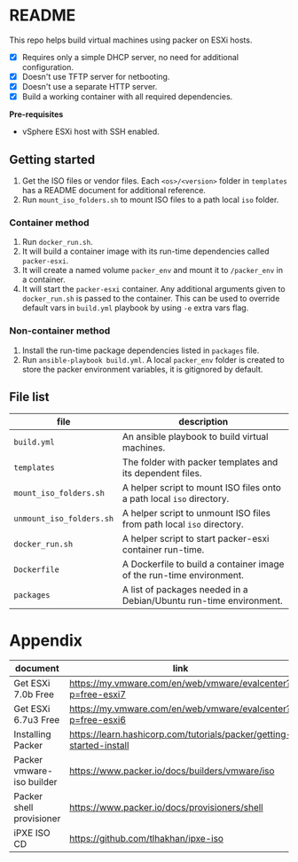 # README
This repo helps build virtual machines using packer on ESXi hosts.
- [x] Requires only a simple DHCP server, no need for additional configuration. 
- [x] Doesn't use TFTP server for netbooting.
- [x] Doesn't use a separate HTTP server.
- [x] Build a working container with all required dependencies.

**Pre-requisites**
- vSphere ESXi host with SSH enabled.

## Getting started
1. Get the ISO files or vendor files.  Each `<os>/<version>` folder in `templates` has a README document for additional reference.
1. Run `mount_iso_folders.sh` to mount ISO files to a path local `iso` folder.

### Container method
1. Run `docker_run.sh`.
  1. It will build a container image with its run-time dependencies called `packer-esxi`.
  1. It will create a named volume `packer_env` and mount it to `/packer_env` in a container.
  1. It will start the `packer-esxi` container.  Any additional arguments given to `docker_run.sh` is passed to the container.  This can be used to override default vars in `build.yml` playbook by using `-e` extra vars flag.

### Non-container method
1. Install the run-time package dependencies listed in `packages` file.
1. Run `ansible-playbook build.yml`.  A local `packer_env` folder is created to store the packer environment variables, it is gitignored by default.

## File list
file | description
--- | ---
`build.yml` | An ansible playbook to build virtual machines.
`templates` | The folder with packer templates and its dependent files.
`mount_iso_folders.sh` | A helper script to mount ISO files onto a path local `iso` directory.
`unmount_iso_folders.sh` | A helper script to unmount ISO files from path local `iso` directory.
`docker_run.sh` | A helper script to start packer-esxi container run-time.
`Dockerfile` | A Dockerfile to build a container image of the run-time environment.
`packages` | A list of packages needed in a Debian/Ubuntu run-time environment.

# Appendix
document | link
--- | ---
Get ESXi 7.0b Free | <https://my.vmware.com/en/web/vmware/evalcenter?p=free-esxi7>
Get ESXi 6.7u3 Free | <https://my.vmware.com/en/web/vmware/evalcenter?p=free-esxi6>
Installing Packer | <https://learn.hashicorp.com/tutorials/packer/getting-started-install>
Packer vmware-iso builder | <https://www.packer.io/docs/builders/vmware/iso>
Packer shell provisioner | <https://www.packer.io/docs/provisioners/shell>
iPXE ISO CD | <https://github.com/tlhakhan/ipxe-iso>
